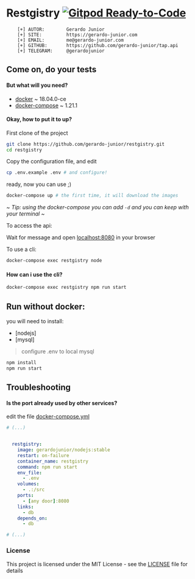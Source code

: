# Restgistry [![Gitpod Ready-to-Code](https://gitpod.io/button/open-in-gitpod.svg)](https://gitpod.io/#/https://github.com/gerardo-junior/restgistry)

```
    [+] AUTOR:        Gerardo Junior
    [+] SITE:         https://gerardo-junior.com
    [+] EMAIL:        me@gerardo-junior.com
    [+] GITHUB:       https://github.com/gerardo-junior/tap.api
    [+] TELEGRAM:     @gerardojunior
```

## Come on, do your tests

#### But what will you need?

- [docker](https://docs.docker.com/install/) ~ 18.04.0-ce
- [docker-compose](https://docs.docker.com/compose/) ~ 1.21.1

#### Okay, how to put it to up?

First clone of the project
```bash
git clone https://github.com/gerardo-junior/restgistry.git
cd restgistry
```


Copy the configuration file, and edit
```bash
cp .env.example .env # and configure!
```


ready, now you can use ;)

```bash
docker-compose up # the first time, it will download the images
```

*~ Tip: using the docker-compose you can add `-d` and you can keep with your terminal ~*

To access the api:

Wait for message and open [localhost:8080](http://localhost:8080) in your browser

To use a cli:
```bash
docker-compose exec restgistry node
```

#### How can i use the cli?

```bash
docker-compose exec restgistry npm run start
```

## Run without docker:

you will need to install:

- [nodejs]
- [mysql]

> configure .env to local mysql

```bash
npm install
npm run start
```

## Troubleshooting

#### Is the port already used by other services?

edit the file [docker-compose.yml](docker-compose.yml)
```yml
# (...)


  restgistry:
    image: gerardojunior/nodejs:stable
    restart: on-failure
    container_name: restgistry
    command: npm run start
    env_file:
      - .env
    volumes:
      - .:/src
    ports:
      - [any door]:8080
    links:
      - db
    depends_on:
      - db

# (...)
```

### License  
This project is licensed under the MIT License - see the [LICENSE](LICENSE) file for details
